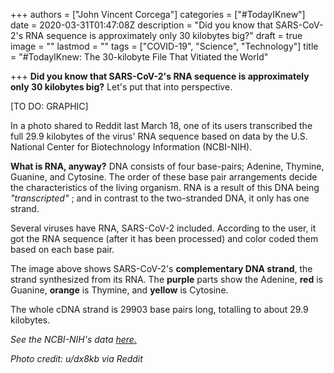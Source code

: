 +++
authors = ["John Vincent Corcega"]
categories = ["#TodayIKnew"]
date = 2020-03-31T01:47:08Z
description = "Did you know that SARS-CoV-2's RNA sequence is approximately only 30 kilobytes big?"
draft = true
image = ""
lastmod = ""
tags = ["COVID-19", "Science", "Technology"]
title = "#TodayIKnew: The 30-kilobyte File That Vitiated the World"

+++
**Did you know that SARS-CoV-2's RNA sequence is approximately only 30 kilobytes big?** Let's put that into perspective.

\[TO DO: GRAPHIC\]

In a photo shared to Reddit last March 18, one of its users transcribed the full 29.9 kilobytes of the virus' RNA sequence based on data by the U.S. National Center for Biotechnology Information (NCBI-NIH).

**What is RNA, anyway?** DNA consists of four base-pairs; Adenine, Thymine, Guanine, and Cytosine. The order of these base pair arrangements decide the characteristics of the living organism. RNA is a result of this DNA being _"transcripted"_ ; and in contrast to the two-stranded DNA, it only has one strand.

Several viruses have RNA, SARS-CoV-2 included. According to the user, it got the RNA sequence (after it has been processed) and color coded them based on each base pair.

The image above shows SARS-CoV-2's **complementary DNA strand**, the strand synthesized from its RNA. The **purple** parts show the Adenine, **red** is Guanine, **orange** is Thymine, and **yellow** is Cytosine.

The whole cDNA strand is 29903 base pairs long, totalling to about 29.9 kilobytes.

_See the NCBI-NIH's data_ [_here._](https://www.ncbi.nlm.nih.gov/nuccore/MN908947.3 "here.")

_Photo credit: u/dx8kb via Reddit_